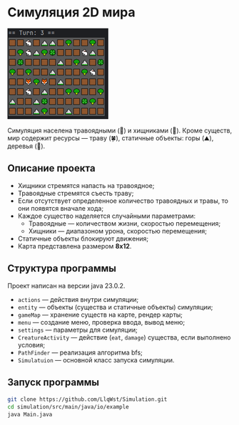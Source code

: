 # Симуляция 2D мира

![img.png](img/img.png)

Симуляция населена травоядными (🐇) и хищниками (🦊). Кроме существ, мир содержит ресурсы — траву (🍀), статичные объекты: горы (⛰️), деревья (🥦).

## Описание проекта

- Хищники стремятся напасть на травоядное;
- Травоядные стремятся съесть траву;
- Если отсутствует определенное количество травоядных и травы, то они появятся вначале хода;
- Каждое существо наделяется случайными параметрами:
    - Травоядные — количеством жизни, скоростью перемещения;
    - Хищники — диапазоном урона, скоростью перемещения;
- Статичные объекты блокируют движения;
- Карта представлена размером **8x12**.

## Структура программы

Проект написан на версии java 23.0.2.
- `actions` — действия внутри симуляции;
- `entity` — объекты (существа и статичные объекты) симуляции;
- `gameMap` — хранение существ на карте, рендер карты;
- `menu` — создание меню, проверка ввода, вывод меню;
- `settings` — параметры для симуляции;
- `CreatureActivity` — действие (`eat`, `damage`) существа, если выполнено условия;
- `PathFinder` — реализация алгоритма bfs;
- `Simulatuion` — основной класс запуска симуляции.

## Запуск программы

```bash
git clone https://github.com/LlqWst/Simulation.git
cd simulation/src/main/java/io/example
java Main.java